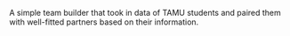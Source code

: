 A simple team builder that took in data of TAMU students and paired them with well-fitted partners based on their information.